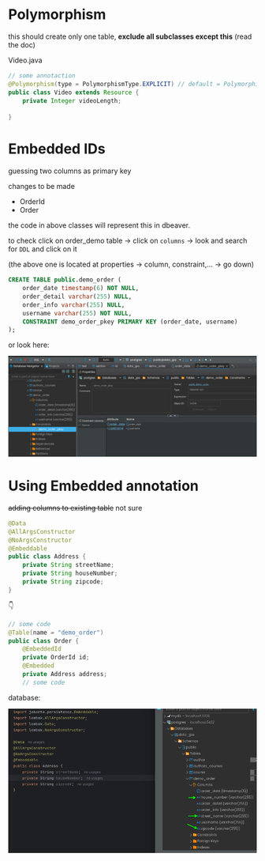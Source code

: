 # Polymorphism

this should create only one table, **exclude all subclasses except this** (read the doc)

Video.java
``` java
// some annotaction
@Polymorphism(type = PolymorphismType.EXPLICIT) // default = PolymorphismType.IMPLICIT
public class Video extends Resource {
    private Integer videoLength;

}
``` 

# Embedded IDs

guessing two columns as primary key

changes to be made
- OrderId
- Order

the code in above classes will represent this in dbeaver.

to check click on order_demo table -> click on `columns` -> look and search for `DDL` and click on it

(the above one is located at properties -> column, constraint,... -> go down)
``` sql
CREATE TABLE public.demo_order (
	order_date timestamp(6) NOT NULL,
	order_detail varchar(255) NULL,
	order_info varchar(255) NULL,
	username varchar(255) NOT NULL,
	CONSTRAINT demo_order_pkey PRIMARY KEY (order_date, username)
);
```

or look here:

![primary key](./img/pkeyScreenshot_20241001_220509.png)

# Using Embedded annotation

~~adding columns to existing table~~ not sure

``` java
@Data
@AllArgsConstructor
@NoArgsConstructor
@Embeddable
public class Address {
    private String streetName;
    private String houseNumber;
    private String zipcode;
}
```

👇

``` java
// some code
@Table(name = "demo_order")
public class Order {
    @EmbeddedId
    private OrderId id;
    @Embedded
    private Address address;
    // some code
```

database:

![database](./img/AddressinDemoScreenshot_20241002_221229.png)





